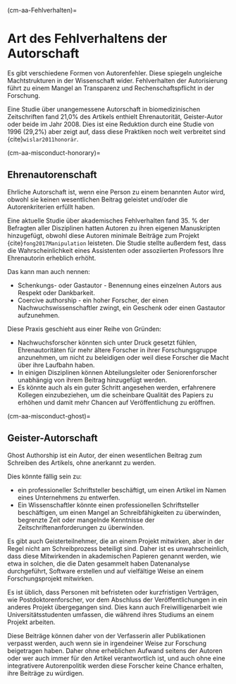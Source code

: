 (cm-aa-Fehlverhalten)=
# Art des Fehlverhaltens der Autorschaft

Es gibt verschiedene Formen von Autorenfehler. Diese spiegeln ungleiche Machtstrukturen in der Wissenschaft wider. Fehlverhalten der Autorisierung führt zu einem Mangel an Transparenz und Rechenschaftspflicht in der Forschung.

Eine Studie über unangemessene Autorschaft in biomedizinischen Zeitschriften fand 21,0% des Artikels enthielt Ehrenautorität, Geister-Autor oder beide im Jahr 2008. Dies ist eine Reduktion durch eine Studie von 1996 (29,2%) aber zeigt auf, dass diese Praktiken noch weit verbreitet sind {cite}`wislar2011honorär`.

(cm-aa-misconduct-honorary)=
## Ehrenautorenschaft
Ehrliche Autorschaft ist, wenn eine Person zu einem benannten Autor wird, obwohl sie keinen wesentlichen Beitrag geleistet und/oder die Autorenkriterien erfüllt haben.

Eine aktuelle Studie über akademisches Fehlverhalten fand 35. % der Befragten aller Disziplinen hatten Autoren zu ihren eigenen Manuskripten hinzugefügt, obwohl diese Autoren minimale Beiträge zum Projekt {cite}`fong2017Manipulation` leisteten. Die Studie stellte außerdem fest, dass die Wahrscheinlichkeit eines Assistenten oder assoziierten Professors Ihre Ehrenautorin erheblich erhöht.

Das kann man auch nennen:
* Schenkungs- oder Gastautor - Benennung eines einzelnen Autors aus Respekt oder Dankbarkeit.
* Coercive authorship - ein hoher Forscher, der einen Nachwuchswissenschaftler zwingt, ein Geschenk oder einen Gastautor aufzunehmen.

Diese Praxis geschieht aus einer Reihe von Gründen:
* Nachwuchsforscher könnten sich unter Druck gesetzt fühlen, Ehrenautoritäten für mehr ältere Forscher in ihrer Forschungsgruppe anzunehmen, um nicht zu beleidigen oder weil diese Forscher die Macht über ihre Laufbahn haben.
* In einigen Disziplinen können Abteilungsleiter oder Seniorenforscher unabhängig von ihrem Beitrag hinzugefügt werden.
* Es könnte auch als ein guter Schritt angesehen werden, erfahrenere Kollegen einzubeziehen, um die scheinbare Qualität des Papiers zu erhöhen und damit mehr Chancen auf Veröffentlichung zu eröffnen.

(cm-aa-misconduct-ghost)=
## Geister-Autorschaft
Ghost Authorship ist ein Autor, der einen wesentlichen Beitrag zum Schreiben des Artikels, ohne anerkannt zu werden.

Dies könnte fällig sein zu:
* ein professioneller Schriftsteller beschäftigt, um einen Artikel im Namen eines Unternehmens zu entwerfen.
* Ein Wissenschaftler könnte einen professionellen Schriftsteller beschäftigen, um einen Mangel an Schreibfähigkeiten zu überwinden, begrenzte Zeit oder mangelnde Kenntnisse der Zeitschriftenanforderungen zu überwinden.

Es gibt auch Geisterteilnehmer, die an einem Projekt mitwirken, aber in der Regel nicht am Schreibprozess beteiligt sind. Daher ist es unwahrscheinlich, dass diese Mitwirkenden in akademischen Papieren genannt werden, wie etwa in solchen, die die Daten gesammelt haben Datenanalyse durchgeführt, Software erstellen und auf vielfältige Weise an einem Forschungsprojekt mitwirken.

Es ist üblich, dass Personen mit befristeten oder kurzfristigen Verträgen, wie Postdoktorenforscher, vor dem Abschluss der Veröffentlichungen in ein anderes Projekt übergegangen sind. Dies kann auch Freiwilligenarbeit wie Universitätsstudenten umfassen, die während ihres Studiums an einem Projekt arbeiten.

Diese Beiträge können daher von der Verfasserin aller Publikationen verpasst werden, auch wenn sie in irgendeiner Weise zur Forschung beigetragen haben. Daher ohne erheblichen Aufwand seitens der Autoren oder wer auch immer für den Artikel verantwortlich ist, und auch ohne eine integrativere Autorenpolitik werden diese Forscher keine Chance erhalten, ihre Beiträge zu würdigen. 

